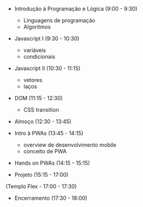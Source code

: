- Introdução à Programação e Lógica (9:00 - 9:30)
    - Linguagens de programação
    - Algoritmos

- Javascript I (9:30 - 10:30)
    - variáveis
    - condicionais

- Javascript II (10:30 - 11:15)
    - vetores
    - laços

- DOM (11:15 - 12:30)
    - CSS transition

- Almoço (12:30 - 13:45)

- Intro à PWAs (13:45 - 14:15)
    - overview de desenvolvimento mobile
    - conceito de PWA

- Hands on PWAs (14:15 - 15:15)

- Projeto (15:15 - 17:00)

(Templo Flex - 17:00 - 17:30)

- Encerramento (17:30 - 18:00)